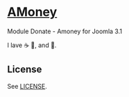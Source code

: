 # [AMoney](http://www.foto-s.ru/universal-module.html)

Module Donate - Amoney for Joomla 3.1

I lave :coffee: :pizza:, and :dancer:.

## License

See [LICENSE](http://www.gnu.org/licenses/gpl-2.0.html).
